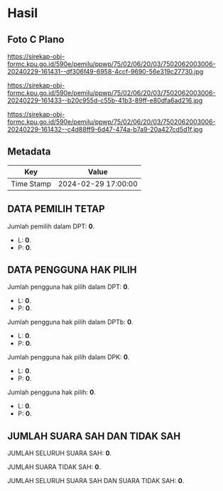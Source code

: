 # Hasil

## Foto C Plano

https://sirekap-obj-formc.kpu.go.id/590e/pemilu/ppwp/75/02/06/20/03/7502062003006-20240229-161431--df306f49-6958-4ccf-9690-56e319c27730.jpg

https://sirekap-obj-formc.kpu.go.id/590e/pemilu/ppwp/75/02/06/20/03/7502062003006-20240229-161433--b20c955d-c55b-41b3-89ff-e80dfa6ad216.jpg

https://sirekap-obj-formc.kpu.go.id/590e/pemilu/ppwp/75/02/06/20/03/7502062003006-20240229-161432--c4d88ff9-6d47-474a-b7a9-20a427cd5d1f.jpg


## Metadata

| Key        | Value               |
| ---------- | ------------------- |
| Time Stamp | 2024-02-29 17:00:00 |


## DATA PEMILIH TETAP

Jumlah pemilih dalam DPT: **0**.
 * L: **0**.
 * P: **0**.

## DATA PENGGUNA HAK PILIH

Jumlah pengguna hak pilih dalam DPT: **0**.
 * L: **0**.
 * P: **0**.

Jumlah pengguna hak pilih dalam DPTb: **0**.
 * L: **0**.
 * P: **0**.

Jumlah pengguna hak pilih dalam DPK: **0**.
 * L: **0**.
 * P: **0**.

Jumlah pengguna hak pilih: **0**.
 * L: **0**.
 * P: **0**.

## JUMLAH SUARA SAH DAN TIDAK SAH

JUMLAH SELURUH SUARA SAH: **0**.

JUMLAH SUARA TIDAK SAH: **0**.

JUMLAH SELURUH SUARA SAH DAN SUARA TIDAK SAH: **0**.


